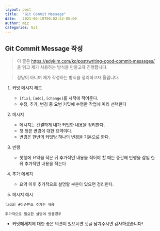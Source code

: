 ```yaml
---
layout: post
title:  "Git Commit Message"
date:   2021-06-19T00:02:52-05:00
author: miz
categories: Git
---
```


## Git Commit Message 작성

> 이 글은 https://edykim.com/ko/post/writing-good-commit-messages/ 을 읽고 제가 사용하는 방식을 만들고자 진행합니다.

> 정답이 아니며 제가 작성하는 방식을 정리하고자 올립니다.

1. 커밋 메시지 헤드
	- `[fix]`, `[add]`, `[change]`를 시작에 적어준다.
    - 수정, 추가, 변경 중 요번 커밋에 수행한 작업에 따라 선택한다
    
2. 메시지
	- 메시지는 간결하게 내가 커밋한 내용을 정리한다.
    - 첫 행은 변경에 대한 요약이다.
    - 변경은 한번의 커밋당 하나의 변경을 기본으로 한다.

3. 빈행
	- 첫행에 요약을 적은 뒤 추가적인 내용을 적어야 할 때는 중간에 빈행을 삽입 한 뒤 추가적인 내용을 적는다
    
4. 추가 메세지
	- 요약 이후 추가적으로 설명할 부분이 있으면 정리한다.

5. 메시지 예시
```git
[add] #이슈번호 추가한 내용

추가적으로 필요한 설명이 있을경우
```

- 커밋메세지에 대한 좋은 의견이 있으시면 댓글 남겨주시면 감사하겠습니다!

